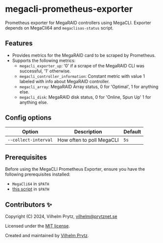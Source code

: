 # megacli-prometheus-exporter

Prometheus exporter for MegaRAID controllers using MegaCLI. Exporter depends on MegaCli64 and `megaclisas-status` script.

## Features

- Provides metrics for the MegaRAID card to be scraped by Prometheus.
- Supports the following metrics:
  - `megacli_exporter_up`: '0' if a scrape of the MegaRAID CLI was successful, '1' otherwise.
  - `megacli_controller_information`: Constant metric with value 1 labeled with info about MegaRAID controller.
  - `megacli_array`: MegaRAID Array status, 0 for 'Optimal', 1 for anything else.
  - `megacli_disk`: MegaRAID disk status, 0 for 'Online, Spun Up' 1 for anything else.

## Config options

| Option               | Description               | Default |
| -------------------- | ------------------------- | ------- |
| `--collect-interval` | How often to poll MegaCLI | `5s`    |

## Prerequisites

Before using the MegaCLI Prometheus Exporter, ensure you have the following prerequisites installed:

- `MegaCli64` in `$PATH`
- [this script](https://github.com/eLvErDe/hwraid/blob/master/wrapper-scripts/megaclisas-status) in `$PATH`

## Contributors ✨

Copyright (C) 2024, Vilhelm Prytz, <vilhelm@prytznet.se>

Licensed under the [MIT license](LICENSE).

Created and maintained by [Vilhelm Prytz](https://github.com/vilhelmprytz).
